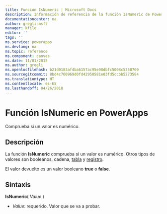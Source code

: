 ```yaml
---
title: Función IsNumeric | Microsoft Docs
description: Información de referencia de la función IsNumeric de PowerApps, con sintaxis y ejemplos
documentationcenter: na
author: gregli-msft
manager: kfile
editor: ''
tags: ''
ms.service: powerapps
ms.devlang: na
ms.topic: reference
ms.component: canvas
ms.date: 11/01/2015
ms.author: gregli
ms.openlocfilehash: b21d0183af4ba6157ac95e98dbfc5008c5358709
ms.sourcegitcommit: 8bd4c700969d0fd42950581e03fd5ccbb5273584
ms.translationtype: HT
ms.contentlocale: es-ES
ms.lasthandoff: 04/26/2018
---
```

# <a name="isnumeric-function-in-powerapps"></a>Función IsNumeric en PowerApps
Comprueba si un valor es numérico.

## <a name="description"></a>Descripción
La función **IsNumeric** comprueba si un valor es numérico.  Otros tipos de valores son booleanos, cadena, [tabla](../working-with-tables.md) y [registro](../working-with-tables.md#records).

El valor devuelto es un valor booleano **true** o **false**.

## <a name="syntax"></a>Sintaxis
**IsNumeric**( *Value* )

* *Value*: requerido. Valor que se va a probar.

